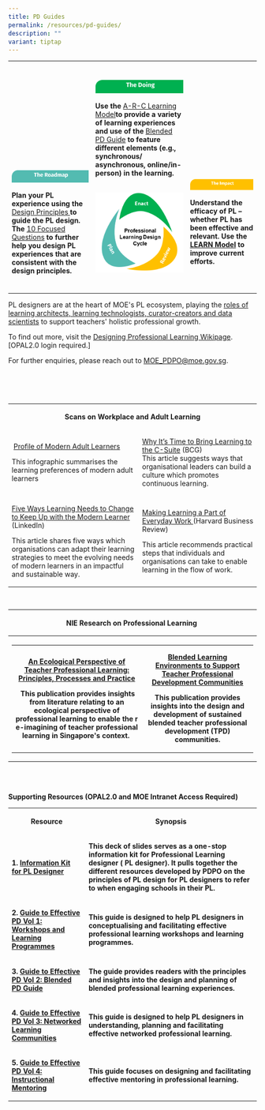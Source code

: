 ```yaml
---
title: PD Guides
permalink: /resources/pd-guides/
description: ""
variant: tiptap
---
```

<p></p>
<table style="minWidth: 75px">
<colgroup>
<col>
<col>
<col>
</colgroup>
<tbody>
<tr>
<th rowspan="1" colspan="1">
<p></p>
</th>
<th rowspan="1" colspan="1">
<p></p>
</th>
<th rowspan="1" colspan="1">
<p></p>
</th>
</tr>
<tr>
<td rowspan="1" colspan="1">
<p><strong><br><br><br><br><br><br><br><br><br><br></strong>
</p>
<div class="isomer-image-wrapper">
<img style="width: 100%" height="auto" width="100%" src="/images/turquoise.png">
</div>
<p><strong>Plan your PL experience using the </strong><a href="https://go.gov.sg/designprinciples" rel="noopener nofollow" target="_blank">Design Principles </a><strong>to guide the PL design. The </strong>
<a href="https://go.gov.sg/pdpo10dp" rel="noopener nofollow" target="_blank">10 Focused Questions</a><strong> to further help you design PL experiences that are consistent with the design principles.</strong>
</p>
</td>
<td rowspan="1" colspan="1">
<div class="isomer-image-wrapper">
<img style="width: 100%" height="auto" width="100%" src="/images/green1.png">
</div>
<p><strong>Use the </strong><a href="https://go.gov.sg/arc-info" rel="noopener nofollow" target="_blank">A-R-C Learning Model</a><strong>to provide a variety of learning experiences and use of the </strong>
<a href="https://go.gov.sg/plguide24" rel="noopener nofollow" target="_blank">Blended PD Guide</a><strong> to feature different elements (e.g., synchronous/ asynchronous, online/in-person) in the learning. <br><br></strong>
</p>
<div class="isomer-image-wrapper">
<img style="width: 100%" height="auto" width="100%" src="/images/pldesign-01.png">
</div>
</td>
<td rowspan="1" colspan="1">
<p><strong><br><br><br><br><br><br><br><br><br><br></strong>
</p>
<div class="isomer-image-wrapper">
<img style="width: 100%" height="auto" width="100%" src="/images/yellow.png">
</div>
<p><strong>Understand the efficacy of PL – whether PL has been effective and relevant. Use the <a href="https://go.gov.sg/learnmodel" rel="noopener" target="\_blank">LEARN Model</a> to improve current efforts.</strong>
</p>
</td>
</tr>
<tr>
<td rowspan="1" colspan="1">
<p></p>
</td>
<td rowspan="1" colspan="1">
<p></p>
</td>
<td rowspan="1" colspan="1">
<p></p>
</td>
</tr>
</tbody>
</table>
<p>PL designers are at the heart of MOE's PL ecosystem, playing the <a href="https://go.gov.sg/four-roles" rel="noopener noreferrer nofollow" target="_blank">roles of learning architects, learning technologists, curator-creators and data scientists</a>&nbsp;to
support teachers' holistic professional growth.</p>
<p>To find out more, visit the&nbsp;<a href="https://go.gov.sg/pldesignwiki" rel="noopener noreferrer nofollow" target="_blank">Designing Professional Learnin​g Wikipage</a>.
[OPAL2.0 login required.]​
<br>
</p>
<p>For further enquiries, please reach out to&nbsp;<a href="https://intranet.moe.gov.sg/academy/Pages/professional-development/files/four-roles.pdf" rel="noopener noreferrer nofollow" target="_blank">MOE_PDPO@moe.gov.sg</a>.​</p>
<p>
<br>
<br>
<br>
</p>
<table style="minWidth: 50px">
<colgroup>
<col>
<col>
</colgroup>
<tbody>
<tr>
<th rowspan="1" colspan="2">
<p>​<strong>​​Scans on Workplace and Adult ​Learning​​​​</strong>
</p>
</th>
</tr>
<tr>
<td rowspan="1" colspan="1">
<p>​ ​​<a href="https://intranet.moe.gov.sg/academy/Pages/professional-development/images/Modern%20Adult%20Learner%20Profile.pdf" rel="noopener noreferrer nofollow" target="_blank">Profile of Modern Adul​​t Learners</a>​</p>
<p>​​This infographic summarises the learning preferences of modern adult
learners</p>
</td>
<td rowspan="1" colspan="1">
<p>​<a href="https://www.bcg.com/publications/2020/why-it-is-time-to-bring-learning-to-the-c-suite" rel="noopener noreferrer nofollow" target="_blank">Why It’s Time to Bring Learning to the C-Suite</a>&nbsp;(BCG)
<br>This article suggests ways that organisational leaders can build a culture
which ​promotes ​continuous learning.
<br>
</p>
</td>
</tr>
<tr>
<td rowspan="1" colspan="1">
<p>​<a href="https://www.linkedin.com/pulse/five-ways-learning-needs-change-keep-up-modern-learner-" rel="noopener noreferrer nofollow" target="_blank">Five Ways Learning Needs to Change to Keep Up with the Modern Learner</a>&nbsp;
(LinkedIn)
<br>
</p>
<p>This article shares five ways which organisations can adapt their learning
strategies to meet the evolving needs of modern learners in an impactful
and sustainable way.
<br>
</p>
</td>
<td rowspan="1" colspan="1">
<p><a href="https://hbr.org/2019/02/making-learning-a-part-of-everyday-work" rel="noopener noreferrer nofollow" target="_blank">Making Learning a Part of Everyday Work&nbsp;</a>(Harvard
Business Review)
<br>
</p>
<p>This article recommends practical steps that individuals and organisations&nbsp;can
take to enable learning in the flow of work.​</p>
</td>
</tr>
</tbody>
</table>
<p>
<br>
</p>
<p></p>
<table style="minWidth: 50px">
<colgroup>
<col>
<col>
</colgroup>
<tbody>
<tr>
<th rowspan="1" colspan="2">
<p>​​​<strong>​​NIE Research on Professional Learning&nbsp;​​</strong>
</p>
</th>
</tr>
<tr>
<th rowspan="1" colspan="2">
<p></p>
<table style="minWidth: 50px">
<colgroup>
<col>
<col>
</colgroup>
<tbody>
<tr>
<td rowspan="1" colspan="1">
<p>​​<a href="https://repository.nie.edu.sg/entities/publication/36d3d531-0e80-4f9b-9f0d-4fcdbd4e66e7/details" rel="noopener noreferrer nofollow" target="_blank">An Ecological Perspective of Teacher Professional Learning: Principles, Processes and Practice</a>
</p>
<p>&nbsp;This publication provides insights from literature relating to an
ecological perspective of professional learning to enable the r​e-imagining
of teacher professional learning in Singapore's context.&nbsp;​</p>
<p></p>
</td>
<td rowspan="1" colspan="1">
<p><a href="https://repository.nie.edu.sg/entities/publication/4202c55c-abf4-472f-84ef-eda8cc5586e5/details" rel="noopener noreferrer nofollow" target="_blank">Blended Learning Environments to Support Teacher Professional Development Communities</a>
</p>
<p>This publication provides insights into the design and development of
sustained blended teacher professional development (TPD) communities.​</p>
</td>
</tr>
</tbody>
</table>
</th>
</tr>
</tbody>
</table>
<p>
<br><strong><br></strong>
</p>
<p><strong>Supporting Resources​ (OPAL2.0 and MOE Intranet Access Required)</strong>
</p>
<table style="minWidth: 50px">
<colgroup>
<col>
<col>
</colgroup>
<tbody>
<tr>
<th rowspan="1" colspan="1">
<p><strong>Resource</strong>
</p>
</th>
<th rowspan="1" colspan="1">
<p><strong>Synopsis</strong>
</p>
</th>
</tr>
<tr>
<td rowspan="1" colspan="1">
<p><strong>1. <a href="https://intranet.moe.gov.sg/academy/Pages/professional-development/files/Information%20Kit_%20PL%20designers-2023.pdf" rel="noopener" target="\_blank">Information Kit for PL Designer</a></strong>
</p>
</td>
<td rowspan="1" colspan="1">
<p><strong>This deck of slides serves as a one-stop information kit for Professional Learning designer ( PL designer). It pulls together the different resources developed by PDPO on the principles of PL design for PL designers to refer to when engaging schools in their PL.</strong>
</p>
</td>
</tr>
<tr>
<td rowspan="1" colspan="1">
<p><strong>2. <a href="https://www.opal2.moe.edu.sg/app/learner/detail/digitalcontent/cf8323e0-5e7b-48d7-828e-a364ba8805a6\" rel="noopener" target="\_blank">Guide to Effective PD Vol 1: Workshops and Learning Programmes</a></strong>
</p>
</td>
<td rowspan="1" colspan="1">
<p><strong>This guide is designed to help PL designers in conceptualising and facilitating effective professional learning workshops and learning programmes.</strong>
</p>
</td>
</tr>
<tr>
<td rowspan="1" colspan="1">
<p><strong>3. <a href="https://intranet.moe.gov.sg/academy/Pages/professional-development/files/Guide%20to%20Blended%20PL-2024.pdf" rel="noopener" target="\_blank">Guide to Effective PD Vol 2: Blended PD Guide</a></strong>
</p>
</td>
<td rowspan="1" colspan="1">
<p><strong>The guide provides readers with the principles and insights into the design and planning of blended professional learning experiences.</strong>
</p>
</td>
</tr>
<tr>
<td rowspan="1" colspan="1">
<p><strong>4. <a href="https://www.opal2.moe.edu.sg/app/learner/detail/digitalcontent/fd481152-be9b-43e0-9151-e9a2f6bd8437" rel="noopener" target="\_blank">Guide to Effective PD Vol 3: Networked Learning Communities</a></strong>
</p>
</td>
<td rowspan="1" colspan="1">
<p><strong>This guide is designed to help PL designers in understanding, planning and facilitating effective networked professional learning.</strong>
</p>
</td>
</tr>
<tr>
<td rowspan="1" colspan="1">
<p><strong>5. <a href="https://www.opal2.moe.edu.sg/app/learner/detail/digitalcontent/51d9cf3b-40aa-438a-95f5-082ae492cd30" rel="noopener" target="\_blank">Guide to Effective PD Vol 4: Instructional Mentoring</a></strong>
</p>
</td>
<td rowspan="1" colspan="1">
<p><strong>This guide focuses on designing and facilitating effective mentoring in professional learning.</strong>
</p>
</td>
</tr>
</tbody>
</table>
<h3></h3>
<p></p>